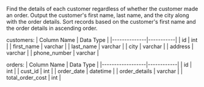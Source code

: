 Find the details of each customer regardless of whether the customer made an order. Output the customer's first name, last name, and the city along with the order details.
Sort records based on the customer's first name and the order details in ascending order.

customers:
| Column Name  | Data Type |
|--------------|-----------|
| id           | int       |
| first_name   | varchar   |
| last_name    | varchar   |
| city         | varchar   |
| address      | varchar   |
| phone_number | varchar   |

orders:
| Column Name      | Data Type  |
|------------------|------------|
| id               | int        |
| cust_id          | int        |
| order_date       | datetime   |
| order_details    | varchar    |
| total_order_cost | int        |

```

```
